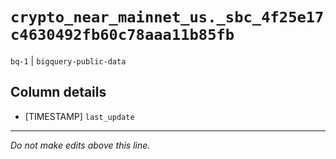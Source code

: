 # `crypto_near_mainnet_us._sbc_4f25e17c4630492fb60c78aaa11b85fb`
`bq-1` | `bigquery-public-data`

## Column details
* [TIMESTAMP] `last_update`

-------------------------------------------------------------------------------
*Do not make edits above this line.*
